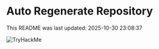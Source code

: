 # Auto Regenerate Repository

This README was last updated: 2025-10-30 23:08:37

 ![TryHackMe](https://tryhackme.com/badge/533634)
